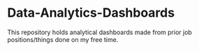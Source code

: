 # Data-Analytics-Dashboards
This repository holds analytical dashboards made from prior job positions/things done on my free time.
